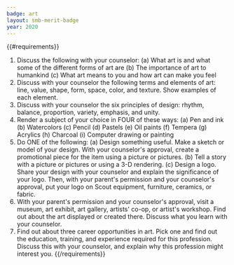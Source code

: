 ```yaml
---
badge: art
layout: smb-merit-badge
year: 2020
---
```


{{#requirements}}
1. Discuss the following with your counselor:
    (a) What art is and what some of the different forms of art are
    (b) The importance of art to humankind
    (c) What art means to you and how art can make you feel
2. Discuss with your counselor the following terms and elements of art: line, value, shape, form, space, color, and texture. Show examples of each element.
3. Discuss with your counselor the six principles of design: rhythm, balance, proportion, variety, emphasis, and unity.
4. Render a subject of your choice in FOUR of these ways:
    (a) Pen and ink
    (b) Watercolors
    (c) Pencil
    (d) Pastels
    (e) Oil paints
    (f) Tempera
    (g) Acrylics
    (h) Charcoal
    (i) Computer drawing or painting
5. Do ONE of the following:
    (a) Design something useful. Make a sketch or model of your design. With your counselor's approval, create a promotional piece for the item using a picture or pictures.
    (b) Tell a story with a picture or pictures or using a 3-D rendering.
    (c) Design a logo. Share your design with your counselor and explain the significance of your logo. Then, with your parent's permission and your counselor's approval, put your logo on Scout equipment, furniture, ceramics, or fabric.
6. With your parent's permission and your counselor's approval, visit a museum, art exhibit, art gallery, artists' co-op, or artist's workshop. Find out about the art displayed or created there. Discuss what you learn with your counselor.
7. Find out about three career opportunities in art. Pick one and find out the education, training, and experience required for this profession. Discuss this with your counselor, and explain why this profession might interest you.
{{/requirements}}
